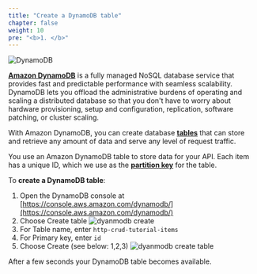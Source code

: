 ```yaml
---
title: "Create a DynamoDB table"
chapter: false
weight: 10
pre: "<b>1. </b>"
---
```



![DynamoDB](/images/ddb.png)

[**Amazon DynamoDB**](https://docs.aws.amazon.com/amazondynamodb/latest/developerguide/Introduction.html) is a fully managed NoSQL database service that provides fast and predictable performance with seamless scalability. DynamoDB lets you offload the administrative burdens of operating and scaling a distributed database so that you don't have to worry about hardware provisioning, setup and configuration, replication, software patching, or cluster scaling. 

With Amazon DynamoDB, you can create database [**tables**](https://docs.aws.amazon.com/amazondynamodb/latest/developerguide/WorkingWithTables.Basics.html) that can store and retrieve any amount of data and serve any level of request traffic.

You use an Amazon DynamoDB table to store data for your API. 
Each item has a unique ID, which we use as the [**partition key**](https://docs.aws.amazon.com/amazondynamodb/latest/developerguide/HowItWorks.CoreComponents.html#HowItWorks.CoreComponents.PrimaryKey) for the table. 

To **create a DynamoDB table**:
1. Open the DynamoDB console at [https://console.aws.amazon.com/dynamodb/](https://console.aws.amazon.com/dynamodb/)
2. Choose Create table
![dyanmodb create](/images/dynamodb-create.png)
3. For Table name, enter `http-crud-tutorial-items`
4. For Primary key, enter `id` 
5. Choose Create (see below: 1,2,3)
![dyanmodb create table](/images/dynamodb-create-table.png)

After a few seconds your DynamoDB table becomes available. 

